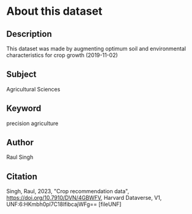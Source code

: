 # About this dataset

## Description
This dataset was made by augmenting optimum soil and environmental characteristics for crop growth (2019-11-02)

## Subject
Agricultural Sciences

## Keyword
precision agriculture

## Author
Raul Singh

## Citation
Singh, Raul, 2023, "Crop recommendation data", https://doi.org/10.7910/DVN/4GBWFV, Harvard Dataverse, V1, UNF:6:HKmbh0pl7C18IfibcajWFg== [fileUNF]

